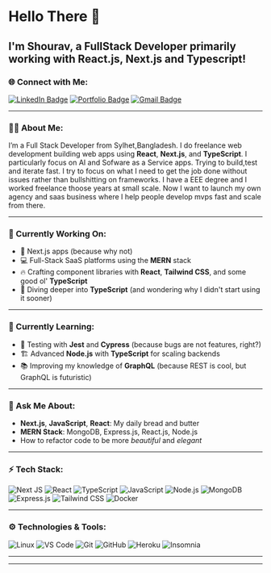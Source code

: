 

#  Hello There 👋
## I'm Shourav, a FullStack Developer primarily working with React.js, Next.js and Typescript! 

### 🌐 Connect with Me:
[![LinkedIn Badge](https://img.shields.io/badge/LinkedIn-000000?style=for-the-badge&logo=linkedin&logoColor=white)](https://www.linkedin.com/in/shouravrahman) 
[![Portfolio Badge](https://img.shields.io/badge/Portfolio-000000?style=for-the-badge&logo=web&logoColor=white)](https://shouravrahman.com)
[![Gmail Badge](https://img.shields.io/badge/Gmail-000000?style=for-the-badge&logo=gmail&logoColor=white)](mailto:shouravatwork@gmail.com)


---

### 🧑‍💻 About Me:
I’m a  Full Stack Developer from Sylhet,Bangladesh. I do freelance web development  building web apps using **React**, **Next.js**, and **TypeScript**. I particularly focus on AI and Sofware as a Service apps.
Trying to build,test and iterate fast. I try to focus on what I need to get the job done without issues rather than bullshitting on frameworks.
I have a EEE degree and I worked freelance thoose years at small scale. Now I want to launch my own agency and saas business where I help people develop mvps fast and scale from there.

---

### 🔭 Currently Working On:
- 🚀 Next.js apps (because why not)
- 💻 Full-Stack SaaS platforms using the **MERN** stack
- 🔥 Crafting component libraries with **React**, **Tailwind CSS**, and some good ol' **TypeScript**
- 🧠 Diving deeper into **TypeScript** (and wondering why I didn't start using it sooner)

---

### 🌱 Currently Learning:
- 🧪 Testing with **Jest** and **Cypress** (because bugs are not features, right?)
- 🏗️ Advanced **Node.js** with **TypeScript** for scaling backends
- 📚 Improving my knowledge of **GraphQL** (because REST is cool, but GraphQL is futuristic)

---

### 💬 Ask Me About:
- **Next.js**, **JavaScript**, **React**: My daily bread and butter
- **MERN Stack**: MongoDB, Express.js, React.js, Node.js
- How to refactor code to be more *beautiful* and *elegant*

---

### ⚡ Tech Stack:
![Next JS](https://img.shields.io/badge/Next.js-000000?style=for-the-badge&logo=nextdotjs&logoColor=white)
![React](https://img.shields.io/badge/React-000000?style=for-the-badge&logo=react&logoColor=61DAFB)
![TypeScript](https://img.shields.io/badge/TypeScript-000000?style=for-the-badge&logo=typescript&logoColor=007ACC)
![JavaScript](https://img.shields.io/badge/JavaScript-000000?style=for-the-badge&logo=javascript&logoColor=F7DF1E)
![Node.js](https://img.shields.io/badge/Node.js-000000?style=for-the-badge&logo=nodedotjs&logoColor=white)
![MongoDB](https://img.shields.io/badge/MongoDB-000000?style=for-the-badge&logo=mongodb&logoColor=4EA94B)
![Express.js](https://img.shields.io/badge/Express.js-000000?style=for-the-badge&logo=express&logoColor=white)
![Tailwind CSS](https://img.shields.io/badge/TailwindCSS-000000?style=for-the-badge&logo=tailwindcss&logoColor=38B2AC)
![Docker](https://img.shields.io/badge/Docker-000000?style=for-the-badge&logo=docker&logoColor=white)

---

### ⚙ Technologies & Tools:
![Linux](https://img.shields.io/badge/Linux-000000?style=for-the-badge&logo=linux&logoColor=FCC624)
![VS Code](https://img.shields.io/badge/Editor-VSCode-000000?style=for-the-badge&logo=visualstudiocode&logoColor=007ACC)
![Git](https://img.shields.io/badge/Git-000000?style=for-the-badge&logo=git&logoColor=F05032)
![GitHub](https://img.shields.io/badge/GitHub-000000?style=for-the-badge&logo=github&logoColor=white)
![Heroku](https://img.shields.io/badge/Heroku-000000?style=for-the-badge&logo=heroku&logoColor=white)
![Insomnia](https://img.shields.io/badge/Insomnia-000000?style=for-the-badge&logo=insomnia&logoColor=5849BE)

---




---
<!-- Add any additional custom sections below -->
